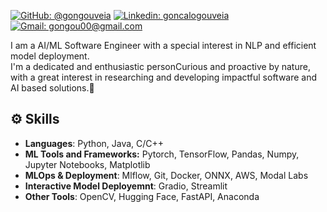 
[![GitHub: @gongouveia](https://img.shields.io/github/followers/gongouveia?label=follow&style=social)](https://github.com/gongouveia)
[![Linkedin: goncalogouveia](https://img.shields.io/badge/-Gonçalo%20Gouveia-blue?style=flat-square&logo=Linkedin&logoColor=white&link=https://www.linkedin.com/in/gon%C3%A7alo-gouveia/)](https://www.linkedin.com/in/gon%C3%A7alo-gouveia/)
[![Gmail: gongou00@gmail.com](https://img.shields.io/badge/Gmail-gongou00@-red)](mailto:gongou00@gmail.com)




I am a AI/ML Software Engineer with a special interest in  NLP and efficient model deployment. <br>
I'm a dedicated and enthusiastic personCurious and proactive by nature, with a great interest in researching and developing impactful software and AI based solutions.🧩<br>



## ⚙️ Skills
- **Languages**: Python, Java, C/C++
- **ML Tools and Frameworks:** Pytorch, TensorFlow, Pandas, Numpy, Jupyter Notebooks, Matplotlib
- **MLOps & Deployment**: Mlflow, Git, Docker, ONNX, AWS, Modal Labs
- **Interactive Model Deployemnt**: Gradio, Streamlit
- **Other Tools**: OpenCV, Hugging Face, FastAPI, Anaconda







